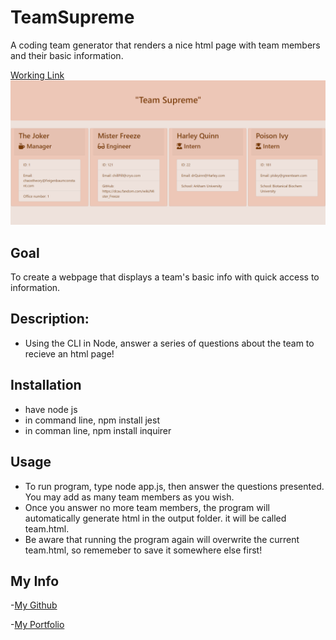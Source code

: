 # TeamSupreme

A coding team generator that renders a nice html page with team members and their basic information.

[Working Link ](https://ewager1.github.io/TeamSupreme/)
![Website Demo Picture](./Develop/assets/demoPic.png)

## Goal

To create a webpage that displays a team's basic info
with quick access to information.

## Description:

- Using the CLI in Node, answer a series of questions about the team to recieve an html page!

## Installation

- have node js
- in command line, npm install jest
- in comman line, npm install inquirer

## Usage

- To run program, type node app.js, then answer the questions presented. You may add as many team members as you wish.
- Once you answer no more team members, the program will automatically generate html in the output folder. it will be called team.html.
- Be aware that running the program again will overwrite the current team.html, so rememeber to save it somewhere else first!

## My Info

-[My Github ](https://github.com/Ewager1/TeamSupreme/settings)

-[My Portfolio](https://ewager1.github.io/Portfolio/)

